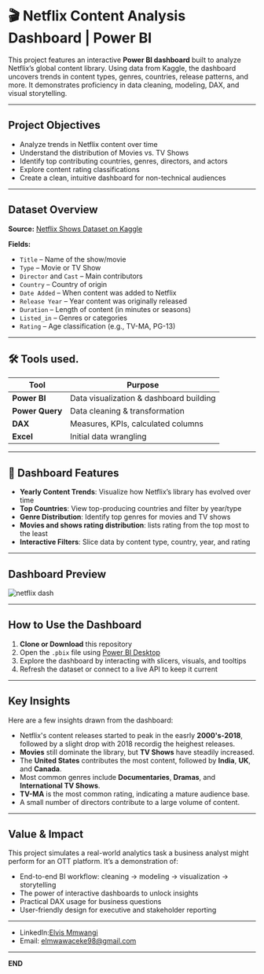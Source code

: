 # 🎬 Netflix Content Analysis Dashboard | Power BI

This project features an interactive **Power BI dashboard** built to analyze Netflix’s global content library. Using data from Kaggle, the dashboard uncovers trends in content types, genres, countries, release patterns, and more. It demonstrates proficiency in data cleaning, modeling, DAX, and visual storytelling.

---

## Project Objectives

- Analyze trends in Netflix content over time  
- Understand the distribution of Movies vs. TV Shows  
- Identify top contributing countries, genres, directors, and actors  
- Explore content rating classifications  
- Create a clean, intuitive dashboard for non-technical audiences

---

## Dataset Overview
**Source:** [Netflix Shows Dataset on Kaggle](https://www.kaggle.com/datasets)

**Fields:**

- `Title` – Name of the show/movie  
- `Type` – Movie or TV Show  
- `Director` and `Cast` – Main contributors  
- `Country` – Country of origin  
- `Date Added` – When content was added to Netflix  
- `Release Year` – Year content was originally released  
- `Duration` – Length of content (in minutes or seasons)  
- `Listed_in` – Genres or categories  
- `Rating` – Age classification (e.g., TV-MA, PG-13)

---

## 🛠 Tools used.

| Tool        | Purpose                                    |
|-------------|--------------------------------------------|
| **Power BI**     | Data visualization & dashboard building     |
| **Power Query**  | Data cleaning & transformation              |
| **DAX**          | Measures, KPIs, calculated columns          |
| **Excel** | Initial data wrangling |

---

## 📌 Dashboard Features

- **Yearly Content Trends**: Visualize how Netflix’s library has evolved over time  
- **Top Countries**: View top-producing countries and filter by year/type  
- **Genre Distribution**: Identify top genres for movies and TV shows
- **Movies and shows rating distribution**: lists rating from the top most to the least   
- **Interactive Filters**: Slice data by content type, country, year, and rating  


---

## Dashboard Preview

![netflix dash](https://github.com/user-attachments/assets/dfc1d2e2-bfaf-4bdb-9833-e9f97d710b60)

---

## How to Use the Dashboard

1. **Clone or Download** this repository  
2. Open the `.pbix` file using [Power BI Desktop](https://powerbi.microsoft.com/desktop/)  
3. Explore the dashboard by interacting with slicers, visuals, and tooltips  
4. Refresh the dataset or connect to a live API to keep it current

---

##  Key Insights

Here are a few insights drawn from the dashboard:

- Netflix's content releases started to peak in the easrly **2000's-2018**, followed by a slight drop with 2018 recordig the heighest releases.  
- **Movies** still dominate the library, but **TV Shows** have steadily increased.  
- The **United States** contributes the most content, followed by **India**, **UK**, and **Canada**.  
- Most common genres include **Documentaries**, **Dramas**, and **International TV Shows**.  
- **TV-MA** is the most common rating, indicating a mature audience base.  
- A small number of directors contribute to a large volume of content.

---

## Value & Impact

This project simulates a real-world analytics task a business analyst might perform for an OTT platform. It’s a demonstration of:

- End-to-end BI workflow: cleaning → modeling → visualization → storytelling  
- The power of interactive dashboards to unlock insights  
- Practical DAX usage for business questions  
- User-friendly design for executive and stakeholder reporting

---

- LinkedIn:[Elvis Mmwangi](https://www.linkedin.com/in/elvis-mwangi-b41a84277/)  
- Email: elmwawaceke98@gmail.com  


---

**END**
